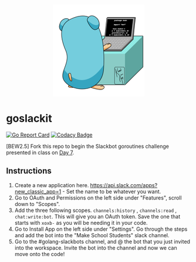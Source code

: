 <p align="center">
  <img src="gopher-typing.gif" height="250">
</p>

# goslackit

[![Go Report Card](https://goreportcard.com/badge/github.com/droxey/goslackit)](https://goreportcard.com/report/github.com/droxey/goslackit) [![Codacy Badge](https://api.codacy.com/project/badge/Grade/7ed40f9f3ecf46709879d5fbac28fd9b)](https://www.codacy.com/app/droxey/goslackit?utm_source=github.com&amp;utm_medium=referral&amp;utm_content=droxey/goslackit&amp;utm_campaign=Badge_Grade)

[BEW2.5] Fork this repo to begin the Slackbot goroutines challenge presented in class on [Day 7](https://github.com/Make-School-Courses/BEW-2.5-Strongly-Typed-Ecosystems/blob/master/Lessons/Lesson07.md).

## Instructions

1. Create a new application here. https://api.slack.com/apps?new_classic_app=1 - Set the name to be whatever you want.
1. Go to OAuth and Permissions on the left side under "Features", scroll down to "Scopes".
1. Add the three following scopes. `channels:history` , `channels:read` , `chat:write:bot`. This will give you an OAuth token. Save the one that starts with `xoxb-` as you will be needing it in your code.
1. Go to Install App on the left side under "Settings". Go through the steps and add the bot into the "Make School Students" slack channel.
1. Go to the #golang-slackbots channel, and @ the bot that you just invited into the workspace. Invite the bot into the channel and now we can move onto the code!
